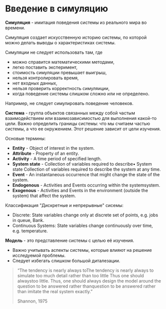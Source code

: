 # Введение в симуляцию

**Симуляция** - имитация поведения системы из реального мира во времени.

Симуляция создает искусственную историю системы, по которой можно делать выводы о характеристиках системы.

Симуляции не следует использовать там, где

- можно справится математическими методами,
- легко поставить эксперимент,
- стоимость симуляции превышает выигрыш,
- нельзя контролировать время,
- нет входных данных,
- нельзя проверить корректность симуляиции,
- когда поведение системы слишком сложно или не определено.

Например, не следует симулировать поведение человеков.


**Система** - группа объектов связанных между собой частым взаимодействием или взаимозависимостью для выполнения какой-то цели.
Важно определить границы системы: что мы считаем частью системы, а что ее окружением. Этот решение зависит от цели изучения.

Основые термины:
- **Entity** - Object of interest in the system.
- **Attribute** - Property of an entity.
- **Activity** - A time period of specified length.
- **System state** - Collection of variables required to describe• System state Collection of variables required to describe
  the system at any time.
- **Event** - An instantaneous occurrence that might change the state of the system.
- **Endogenous** - Activities and Events occurring within the systemsystem.
- **Exogenous** - Activities and Events in the environment (outside the system) that affect the system.

Классификация "Дискретные и непрерывные" сисемы:
- Discrete:  State variables change only at discrete set of points, e.g. jobs in queue, Bank.
- Continuous Systems: State variables change continuously over time, e.g. temperature.

**Модель** - это представление системы с целью её изучения.
- Важно учитывать аспекты системы, которые влияют на решение исследуемой проблемы.
- Следует избегать слишком большой диталезации.

> “The tendency is nearly always toThe tendency is nearly always to simulate too much detail rather than
> too little Thus one should alwaystoo little. Thus, one should always design the model around the
> question to be answered rather thanquestion to be answered rather than imitate the real system exactly.”
>
> Shannon, 1975

